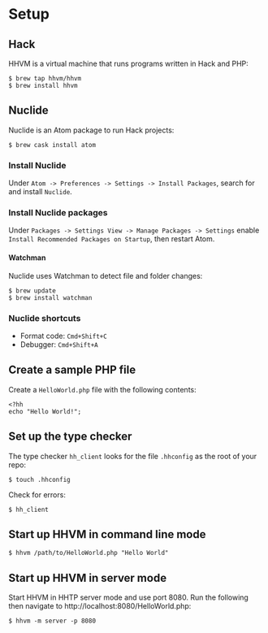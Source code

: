 # Setup

## Hack

HHVM is a virtual machine that runs programs written in Hack and PHP:

    $ brew tap hhvm/hhvm
    $ brew install hhvm

## Nuclide

Nuclide is an Atom package to run Hack projects:

    $ brew cask install atom

### Install Nuclide

Under `Atom -> Preferences -> Settings -> Install Packages`, search for and install `Nuclide`.

### Install Nuclide packages

Under `Packages -> Settings View -> Manage Packages -> Settings` enable `Install Recommended Packages on Startup`, then restart Atom.

#### Watchman

Nuclide uses Watchman to detect file and folder changes:

    $ brew update
    $ brew install watchman

### Nuclide shortcuts

* Format code: `Cmd+Shift+C`
* Debugger: `Cmd+Shift+A`

## Create a sample PHP file

Create a `HelloWorld.php` file with the following contents:

```
<?hh
echo "Hello World!";
```

## Set up the type checker

The type checker `hh_client` looks for the file `.hhconfig` as the root of your repo:

    $ touch .hhconfig

Check for errors:

    $ hh_client

## Start up HHVM in command line mode

    $ hhvm /path/to/HelloWorld.php "Hello World"

## Start up HHVM in server mode

Start HHVM in HHTP server mode and use port 8080.  Run the following then navigate to http://localhost:8080/HelloWorld.php:

    $ hhvm -m server -p 8080
